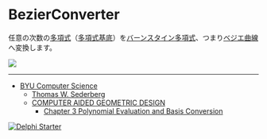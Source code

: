 # BezierConverter
任意の次数の[多項式](https://www.wikiwand.com/ja/%E5%A4%9A%E9%A0%85%E5%BC%8F)（[多項式基底](https://www.wikiwand.com/ja/%E5%A4%9A%E9%A0%85%E5%BC%8F%E5%9F%BA%E5%BA%95)）を[バーンスタイン多項式](https://www.wikiwand.com/ja/%E3%83%90%E3%83%BC%E3%83%B3%E3%82%B9%E3%82%BF%E3%82%A4%E3%83%B3%E5%A4%9A%E9%A0%85%E5%BC%8F)、つまり[ベジエ曲線](https://www.wikiwand.com/ja/%E3%83%99%E3%82%B8%E3%82%A7%E6%9B%B2%E7%B7%9A)へ変換します。

![](https://media.githubusercontent.com/media/LUXOPHIA/BezierConverter/master/--------/_SCREENSHOT/BezierConverter.png)

----

* [BYU Computer Science](https://cs.byu.edu)
    * [Thomas W. Sederberg](https://cs.byu.edu/faculty/tom)
    * [COMPUTER AIDED GEOMETRIC DESIGN](http://tom.cs.byu.edu/~557/text/cagd.pdf)
        * [Chapter 3 Polynomial Evaluation and Basis Conversion](http://cagd.cs.byu.edu/~557/text/ch3.pdf)

[![Delphi Starter](http://img.en25.com/EloquaImages/clients/Embarcadero/%7B063f1eec-64a6-4c19-840f-9b59d407c914%7D_dx-starter-bn159.png)](https://www.embarcadero.com/jp/products/delphi/starter)
